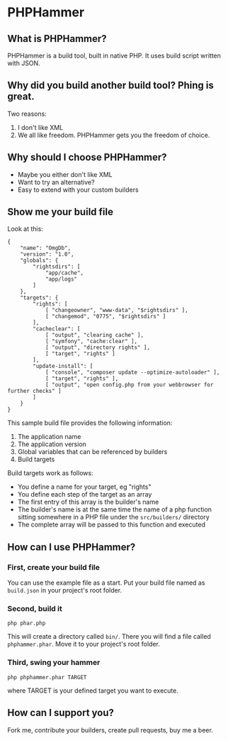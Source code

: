 # PHPHammer

## What is PHPHammer?

PHPHammer is a build tool, built in native PHP. It uses build script written with JSON.


## Why did you build another build tool? Phing is great.

Two reasons:

1.  I don't like XML
2.  We all like freedom. PHPHammer gets you the freedom of choice.


## Why should I choose PHPHammer?

-   Maybe you either don't like XML
-   Want to try an alternative?
-   Easy to extend with your custom builders


## Show me your build file

Look at this:

    {
        "name": "OmgDb",
        "version": "1.0",
        "globals": {
            "rightsdirs": [
                "app/cache",
                "app/logs"
            ]
        },
        "targets": {
            "rights": [
                [ "changeowner", "www-data", "$rightsdirs" ],
                [ "changemod", "0775", "$rightsdirs" ]
            ],
            "cacheclear": [
                [ "output", "clearing cache" ],
                [ "symfony", "cache:clear" ],
                [ "output", "directory rights" ],
                [ "target", "rights" ]
            ],
            "update-install": [
                [ "console", "composer update --optimize-autoloader" ],
                [ "target", "rights" ],
                [ "output", "open config.php from your webbrowser for further checks" ]
            ]
        }
    }

This sample build file provides the following information:

1.  The application name
2.  The application version
3.  Global variables that can be referenced by builders
4.  Build targets

Build targets work as follows:

-   You define a name for your target, eg "rights"
-   You define each step of the target as an array
-   The first entry of this array is the builder's name
-   The builder's name is at the same time the name of a php function sitting somewhere in a PHP file under the `src/builders/` directory
-   The complete array will be passed to this function and executed


## How can I use PHPHammer?

### First, create your build file

You can use the example file as a start. Put your build file named as `build.json` in your project's root folder.

### Second, build it

    php phar.php

This will create a directory called `bin/`. There you will find a file called `phphammer.phar`. Move it to your project's root folder.

### Third, swing your hammer

    php phphammer.phar TARGET

where TARGET is your defined target you want to execute.


## How can I support you?

Fork me, contribute your builders, create pull requests, buy me a beer.
